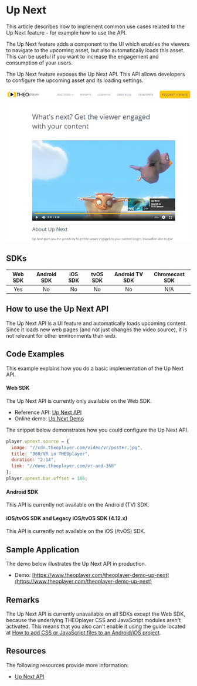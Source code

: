 # Up Next

This article describes how to implement common use cases related to the Up Next feature - for example how to use the API.

The Up Next feature adds a component to the UI which enables the viewers to navigate to the upcoming asset, but also automatically loads this asset. This can be useful if you want to increase the engagement and consumption of your users.

The Up Next feature exposes the Up Next API. This API allows developers to configure the upcoming asset and its loading settings.

![Up Next](../../assets/img/up-next.png "Up Next")

## SDKs

| Web SDK | Android SDK | iOS SDK | tvOS SDK | Android TV SDK | Chromecast SDK |
| :-----: | :---------: | :-----: | :------: | :------------: | :------------: |
|   Yes   |     No      |   No    |    No    |       No       |      N/A       |

## How to use the Up Next API

The Up Next API is a UI feature and automatically loads upcoming content. Since it loads new web pages (and not just changes the video source), it is not relevant for other environments than web.

## Code Examples

This example explains how you do a basic implementation of the Up Next API.

#### Web SDK

The Up Next API is currently only available on the Web SDK.

- Reference API: [Up Next API](pathname:///theoplayer/v8/api-reference/web/classes/Player.html#upnext)
- Online demo: [Up Next Demo](https://www.theoplayer.com/theoplayer-demo-up-next)

The snippet below demonstrates how you could configure the Up Next API.

```js
player.upnext.source = {
  image: "//cdn.theoplayer.com/video/vr/poster.jpg",
  title: "360/VR in THEOplayer",
  duration: "2:14",
  link: "//demo.theoplayer.com/vr-and-360"
};
player.upnext.bar.offset = 106;
```

#### Android SDK

This API is currently not available on the Android (TV) SDK.

#### iOS/tvOS SDK and Legacy iOS/tvOS SDK (4.12.x)

This API is currently not available on the iOS (/tvOS) SDK.

## Sample Application

The demo below illustrates the Up Next API in production.

- Demo: [https://www.theoplayer.com/theoplayer-demo-up-next](https://www.theoplayer.com/theoplayer-demo-up-next)

## Remarks

The Up Next API is currently unavailable on all SDKs except the Web SDK, because the underlying THEOplayer CSS and JavaScript modules aren't activated. This means that you also can't enable it using the guide located at [How to add CSS or JavaScript files to an Android/iOS project](../../../theoplayer_versioned_docs/version-v4/faq/01-how-to-add-css-or-javascript-files-to-android-ios.md).

## Resources

The following resources provide more information:

- [Up Next API](pathname:///theoplayer/v8/api-reference/web/classes/Player.html#upnext)
